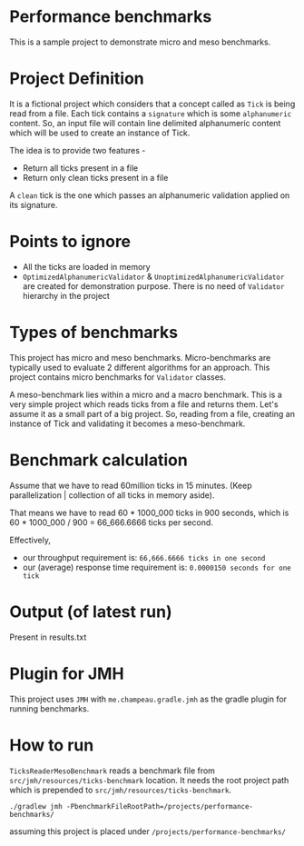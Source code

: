 # Performance benchmarks
This is a sample project to demonstrate micro and meso benchmarks.  

# Project Definition
It is a fictional project which considers that a concept called as ```Tick``` is being read from a file.
Each tick contains a ```signature``` which is some ```alphanumeric``` content. So, an input file will contain line delimited alphanumeric content which
will be used to create an instance of Tick.

The idea is to provide two features -
* Return all ticks present in a file
* Return only clean ticks present in a file

A ```clean``` tick is the one which passes an alphanumeric validation applied on its signature.

# Points to ignore
* All the ticks are loaded in memory
* ```OptimizedAlphanumericValidator``` & ```UnoptimizedAlphanumericValidator``` are created for demonstration purpose. There is no need
of ```Validator``` hierarchy in the project

# Types of benchmarks
This project has micro and meso benchmarks. Micro-benchmarks are typically used to evaluate 2 different algorithms for an approach. This project
contains micro benchmarks for ```Validator``` classes.

A meso-benchmark lies within a micro and a macro benchmark. 
This is a very simple project which reads ticks from a file and returns them. Let's assume it as a small part of a big project. 
So, reading from a file, creating an instance of Tick and validating it becomes a meso-benchmark.

# Benchmark calculation
Assume that we have to read 60million ticks in 15 minutes. (Keep parallelization | collection of all ticks in memory aside).

That means we have to read 60 * 1000_000 ticks in 900 seconds, which is 60 * 1000_000 / 900 = 66_666.6666 ticks per second.

Effectively, 
* our throughput requirement is: ```66,666.6666 ticks in one second```
* our (average) response time requirement is: ```0.0000150 seconds for one tick```

# Output (of latest run)
Present in results.txt 

# Plugin for JMH
This project uses ```JMH``` with ```me.champeau.gradle.jmh``` as the gradle plugin for running benchmarks.

# How to run
```TicksReaderMesoBenchmark``` reads a benchmark file from ```src/jmh/resources/ticks-benchmark``` location. It needs the root project path
which is prepended to ```src/jmh/resources/ticks-benchmark```.

```./gradlew jmh -PbenchmarkFileRootPath=/projects/performance-benchmarks/```

assuming this project is placed under ```/projects/performance-benchmarks/``` 